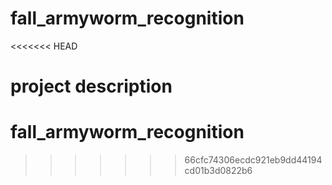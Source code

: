 # fall_armyworm_recognition
<<<<<<< HEAD

project description
=======
# fall_armyworm_recognition
>>>>>>> 66cfc74306ecdc921eb9dd44194cd01b3d0822b6
